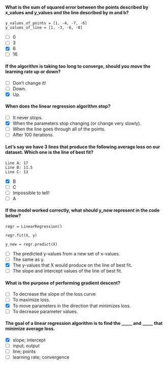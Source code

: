 #### What is the sum of squared error between the points described by x_values and y_values and the line described by m and b?

    y_values_of_points = [1, -4, -7, -6]
    y_values_of_line = [1, -3, -6, -8]

- [ ] 0
- [ ] 3
- [x] 6
- [ ] 16

#### If the algorithm is taking too long to converge, should you move the learning rate up or down?

- [ ] Don’t change it!
- [ ] Down.
- [x] Up.

#### When does the linear regression algorithm stop?

- [ ] It never stops.
- [x] When the parameters stop changing (or change very slowly).
- [ ] When the line goes through all of the points.
- [ ] After 100 iterations.

#### Let’s say we have 3 lines that produce the following average loss on our dataset. Which one is the line of best fit?

    Line A: 17
    Line B: 11.5
    Line C: 13

- [x] B
- [ ] C
- [ ] Impossible to tell!
- [ ] A

#### If the model worked correctly, what should y_new represent in the code below?

    regr = LinearRegression()

    regr.fit(X, y)

    y_new = regr.predict(X)

- [ ] The predicted y-values from a new set of x-values.
- [ ] The same as y.
- [x] The y-values that X would produce on the line of best fit.
- [ ] The slope and intercept values of the line of best fit.

#### What is the purpose of performing gradient descent?

- [ ] To decrease the slope of the loss curve
- [ ] To maximize loss.
- [x] To move parameters in the direction that minimizes loss.
- [ ] To decrease parameter values.

#### The goal of a linear regression algorithm is to find the _____ and _____ that minimize average loss.

- [x] slope; intercept
- [ ] input; output
- [ ] line; points
- [ ] learning rate; convergence
